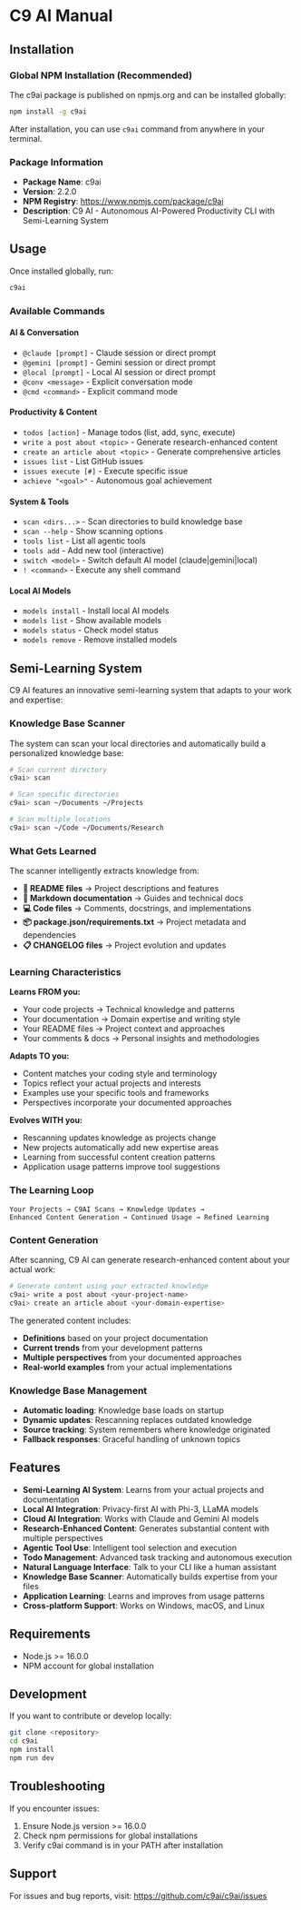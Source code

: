# C9 AI Manual

## Installation

### Global NPM Installation (Recommended)

The c9ai package is published on npmjs.org and can be installed globally:

```bash
npm install -g c9ai
```

After installation, you can use `c9ai` command from anywhere in your terminal.

### Package Information

- **Package Name**: c9ai
- **Version**: 2.2.0
- **NPM Registry**: https://www.npmjs.com/package/c9ai
- **Description**: C9 AI - Autonomous AI-Powered Productivity CLI with Semi-Learning System

## Usage

Once installed globally, run:

```bash
c9ai
```

### Available Commands

#### AI & Conversation
- `@claude [prompt]` - Claude session or direct prompt
- `@gemini [prompt]` - Gemini session or direct prompt
- `@local [prompt]` - Local AI session or direct prompt
- `@conv <message>` - Explicit conversation mode
- `@cmd <command>` - Explicit command mode

#### Productivity & Content
- `todos [action]` - Manage todos (list, add, sync, execute)
- `write a post about <topic>` - Generate research-enhanced content
- `create an article about <topic>` - Generate comprehensive articles
- `issues list` - List GitHub issues
- `issues execute [#]` - Execute specific issue
- `achieve "<goal>"` - Autonomous goal achievement

#### System & Tools
- `scan <dirs...>` - Scan directories to build knowledge base
- `scan --help` - Show scanning options
- `tools list` - List all agentic tools
- `tools add` - Add new tool (interactive)
- `switch <model>` - Switch default AI model (claude|gemini|local)
- `! <command>` - Execute any shell command

#### Local AI Models
- `models install` - Install local AI models
- `models list` - Show available models
- `models status` - Check model status
- `models remove` - Remove installed models

## Semi-Learning System

C9 AI features an innovative semi-learning system that adapts to your work and expertise:

### Knowledge Base Scanner

The system can scan your local directories and automatically build a personalized knowledge base:

```bash
# Scan current directory
c9ai> scan

# Scan specific directories  
c9ai> scan ~/Documents ~/Projects

# Scan multiple locations
c9ai> scan ~/Code ~/Documents/Research
```

### What Gets Learned

The scanner intelligently extracts knowledge from:

- **📄 README files** → Project descriptions and features
- **📝 Markdown documentation** → Guides and technical docs
- **💻 Code files** → Comments, docstrings, and implementations
- **📦 package.json/requirements.txt** → Project metadata and dependencies
- **📋 CHANGELOG files** → Project evolution and updates

### Learning Characteristics

**Learns FROM you:**
- Your code projects → Technical knowledge and patterns
- Your documentation → Domain expertise and writing style
- Your README files → Project context and approaches
- Your comments & docs → Personal insights and methodologies

**Adapts TO you:**
- Content matches your coding style and terminology
- Topics reflect your actual projects and interests
- Examples use your specific tools and frameworks
- Perspectives incorporate your documented approaches

**Evolves WITH you:**
- Rescanning updates knowledge as projects change
- New projects automatically add new expertise areas
- Learning from successful content creation patterns
- Application usage patterns improve tool suggestions

### The Learning Loop

```
Your Projects → C9AI Scans → Knowledge Updates → 
Enhanced Content Generation → Continued Usage → Refined Learning
```

### Content Generation

After scanning, C9 AI can generate research-enhanced content about your actual work:

```bash
# Generate content using your extracted knowledge
c9ai> write a post about <your-project-name>
c9ai> create an article about <your-domain-expertise>
```

The generated content includes:
- **Definitions** based on your project documentation
- **Current trends** from your development patterns
- **Multiple perspectives** from your documented approaches
- **Real-world examples** from your actual implementations

### Knowledge Base Management

- **Automatic loading**: Knowledge base loads on startup
- **Dynamic updates**: Rescanning replaces outdated knowledge
- **Source tracking**: System remembers where knowledge originated
- **Fallback responses**: Graceful handling of unknown topics

## Features

- **Semi-Learning AI System**: Learns from your actual projects and documentation
- **Local AI Integration**: Privacy-first AI with Phi-3, LLaMA models
- **Cloud AI Integration**: Works with Claude and Gemini AI models
- **Research-Enhanced Content**: Generates substantial content with multiple perspectives
- **Agentic Tool Use**: Intelligent tool selection and execution
- **Todo Management**: Advanced task tracking and autonomous execution
- **Natural Language Interface**: Talk to your CLI like a human assistant
- **Knowledge Base Scanner**: Automatically builds expertise from your files
- **Application Learning**: Learns and improves from usage patterns
- **Cross-platform Support**: Works on Windows, macOS, and Linux

## Requirements

- Node.js >= 16.0.0
- NPM account for global installation

## Development

If you want to contribute or develop locally:

```bash
git clone <repository>
cd c9ai
npm install
npm run dev
```

## Troubleshooting

If you encounter issues:

1. Ensure Node.js version >= 16.0.0
2. Check npm permissions for global installations
3. Verify c9ai command is in your PATH after installation

## Support

For issues and bug reports, visit: https://github.com/c9ai/c9ai/issues